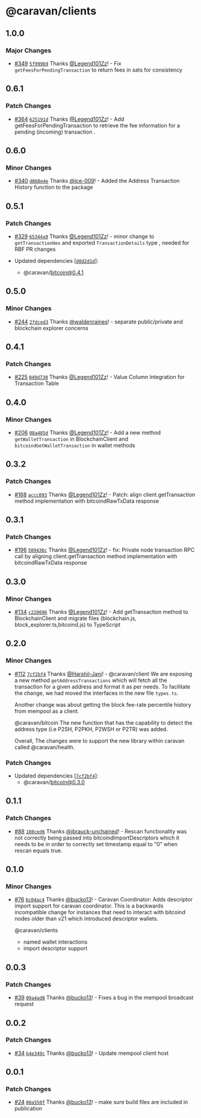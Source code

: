 # @caravan/clients

## 1.0.0

### Major Changes

- [#349](https://github.com/caravan-bitcoin/caravan/pull/349) [`5f999b9`](https://github.com/caravan-bitcoin/caravan/commit/5f999b916dac36db31748a58dbbccc8a23b61de5) Thanks [@Legend101Zz](https://github.com/Legend101Zz)! - Fix `getFeesForPendingTransaction` to return fees in sats for consistency

## 0.6.1

### Patch Changes

- [#364](https://github.com/caravan-bitcoin/caravan/pull/364) [`625191d`](https://github.com/caravan-bitcoin/caravan/commit/625191ddc8e1ddb1292c033448fee4fd77007aa6) Thanks [@Legend101Zz](https://github.com/Legend101Zz)! - Add getFeesForPendingTransaction to retrieve the fee information for a pending (incoming) transaction .

## 0.6.0

### Minor Changes

- [#340](https://github.com/caravan-bitcoin/caravan/pull/340) [`d068e4e`](https://github.com/caravan-bitcoin/caravan/commit/d068e4e7c0203abe2ceafc079588c1ce37251d2a) Thanks [@ice-009](https://github.com/ice-009)! - Added the Address Transaction History function to the package

## 0.5.1

### Patch Changes

- [#329](https://github.com/caravan-bitcoin/caravan/pull/329) [`65344a9`](https://github.com/caravan-bitcoin/caravan/commit/65344a9f5890b93f4833514a3f7d331458344ab5) Thanks [@Legend101Zz](https://github.com/Legend101Zz)! - minor change to `getTransactionHex` and exported `TransactionDetails` type , needed for RBF PR changes

- Updated dependencies [[`d0d2d1d`](https://github.com/caravan-bitcoin/caravan/commit/d0d2d1df159a6ca6e049634ead1c5b89060f0e2b)]:
  - @caravan/bitcoin@0.4.1

## 0.5.0

### Minor Changes

- [#244](https://github.com/caravan-bitcoin/caravan/pull/244) [`2fdced3`](https://github.com/caravan-bitcoin/caravan/commit/2fdced3ec1c51ed8df5b5d91f88386cb2302bb94) Thanks [@waldenraines](https://github.com/waldenraines)! - separate public/private and blockchain explorer concerns

## 0.4.1

### Patch Changes

- [#225](https://github.com/caravan-bitcoin/caravan/pull/225) [`049d730`](https://github.com/caravan-bitcoin/caravan/commit/049d730f0dc1bac7ba854f26192ca79afa03afe9) Thanks [@Legend101Zz](https://github.com/Legend101Zz)! - Value Column Integration for Transaction Table

## 0.4.0

### Minor Changes

- [#206](https://github.com/caravan-bitcoin/caravan/pull/206) [`08a485d`](https://github.com/caravan-bitcoin/caravan/commit/08a485d382847d1af234ebb0f37628e12f4186e7) Thanks [@Legend101Zz](https://github.com/Legend101Zz)! - Add a new method `getWalletTransaction` in BlockchainClient and `bitcoindGetWalletTransaction` in wallet methods

## 0.3.2

### Patch Changes

- [#168](https://github.com/caravan-bitcoin/caravan/pull/168) [`accc093`](https://github.com/caravan-bitcoin/caravan/commit/accc0937159691e7be5b0b68c389ee6594423aa4) Thanks [@Legend101Zz](https://github.com/Legend101Zz)! - Patch: align client.getTransaction method implementation with bitcoindRawTxData response

## 0.3.1

### Patch Changes

- [#196](https://github.com/caravan-bitcoin/caravan/pull/196) [`509436c`](https://github.com/caravan-bitcoin/caravan/commit/509436cf299ee83de481557928eb8638b20ec62e) Thanks [@Legend101Zz](https://github.com/Legend101Zz)! - fix: Private node transaction RPC call by aligning client.getTransaction method implementation with bitcoindRawTxData response

## 0.3.0

### Minor Changes

- [#134](https://github.com/caravan-bitcoin/caravan/pull/134) [`c220696`](https://github.com/caravan-bitcoin/caravan/commit/c220696fa16c9663995835a96a5a56c88977cc8e) Thanks [@Legend101Zz](https://github.com/Legend101Zz)! - Add getTransaction method to BlockchainClient and migrate files (blockchain.js, block_explorer.ts,bitcoind.js) to TypeScript

## 0.2.0

### Minor Changes

- [#112](https://github.com/caravan-bitcoin/caravan/pull/112) [`7cf2bf4`](https://github.com/caravan-bitcoin/caravan/commit/7cf2bf48ebda2d8dc45c6a83068a5dc5ce028beb) Thanks [@Harshil-Jani](https://github.com/Harshil-Jani)! - @caravan/client
  We are exposing a new method `getAddressTransactions` which will fetch all the transaction for a given address and format it as per needs. To facilitate the change, we had moved the interfaces in the new file `types.ts`.

  Another change was about getting the block fee-rate percentile history from mempool as a client.

  @caravan/bitcoin
  The new function that has the capability to detect the address type (i.e P2SH, P2PKH, P2WSH or P2TR) was added.

  Overall, The changes were to support the new library within caravan called @caravan/health.

### Patch Changes

- Updated dependencies [[`7cf2bf4`](https://github.com/caravan-bitcoin/caravan/commit/7cf2bf48ebda2d8dc45c6a83068a5dc5ce028beb)]:
  - @caravan/bitcoin@0.3.0

## 0.1.1

### Patch Changes

- [#88](https://github.com/caravan-bitcoin/caravan/pull/88) [`180ced6`](https://github.com/caravan-bitcoin/caravan/commit/180ced667fb3b7e4b32b03e885662e4dde934c75) Thanks [@jbrauck-unchained](https://github.com/jbrauck-unchained)! - Rescan functionality was not correctly being passed into bitcoindImportDescriptors which it needs to be in order to correctly set timestamp equal to "0" when rescan equals true.

## 0.1.0

### Minor Changes

- [#76](https://github.com/caravan-bitcoin/caravan/pull/76) [`6c04ac4`](https://github.com/caravan-bitcoin/caravan/commit/6c04ac497b9fcd227b821b0d5ccb8b5291a24d18) Thanks [@bucko13](https://github.com/bucko13)! - Caravan Coordinator:
  Adds descriptor import support for caravan coordinator. This is a backwards incompatible
  change for instances that need to interact with bitcoind nodes older than v21 which introduced
  descriptor wallets.

  @caravan/clients

  - named wallet interactions
  - import descriptor support

## 0.0.3

### Patch Changes

- [#39](https://github.com/caravan-bitcoin/caravan/pull/39) [`09a4ad8`](https://github.com/caravan-bitcoin/caravan/commit/09a4ad8a82096ef2c42b4df926bd87a982223c0e) Thanks [@bucko13](https://github.com/bucko13)! - Fixes a bug in the mempool broadcast request

## 0.0.2

### Patch Changes

- [#34](https://github.com/caravan-bitcoin/caravan/pull/34) [`b4e349c`](https://github.com/caravan-bitcoin/caravan/commit/b4e349c170a83d4e0d153bfec62a97170e534fda) Thanks [@bucko13](https://github.com/bucko13)! - Update mempool client host

## 0.0.1

### Patch Changes

- [#24](https://github.com/caravan-bitcoin/caravan/pull/24) [`00a550f`](https://github.com/caravan-bitcoin/caravan/commit/00a550f6675d7d0a90f4e572aeac3d07f8759f36) Thanks [@bucko13](https://github.com/bucko13)! - make sure build files are included in publication

